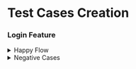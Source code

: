 <h1> Test Cases Creation</h1>

 <h3> Login Feature </h3> 
<details>
<summary>Happy Flow</summary>
<br>
Feature: User Login in Jamtangan.com

Scenario: Successful login with valid credentials
    
    Given the user is on the login page

    When the user enters valid username "john_doe" and password "secret123"

    And the user clicks the login button

    Then the user should be redirected to the dashboard
    
    And the user should see a welcome message
</details>

<details>
<summary>Negative Cases</summary>
<br>
This is how you dropdown.
</details>
